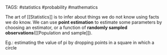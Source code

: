 TAGS: #statistics #probability #mathematics 

The art of [[Statistics]] is to infer about things we do not know using facts we do know. We can use **point estimation** to estimate some parameters by choosing an estimator, or a function of **randomly sampled observations**([[Population and sample]]). 

Eg.: estimating the value of pi by dropping points in a square in which a circle 